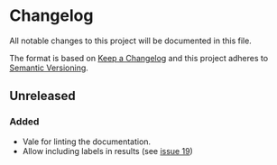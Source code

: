 # Changelog

All notable changes to this project will be documented in this file.

The format is based on [Keep a Changelog](http://keepachangelog.com/en/1.0.0/)
and this project adheres to [Semantic Versioning](http://semver.org/spec/v2.0.0.html).

## Unreleased

### Added
- Vale for linting the documentation.
- Allow including labels in results (see [issue 19](https://github.com/pheyvaer/searchbee/issues/19))
